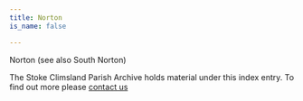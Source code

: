 ```yaml
---
title: Norton
is_name: false

---
```


Norton (see also South Norton)


The Stoke Climsland Parish Archive holds material under this index entry. To find out more please [contact us](/contact/)
